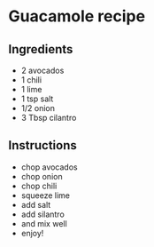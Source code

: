 # Guacamole recipe


## Ingredients

- 2 avocados
- 1 chili
- 1 lime
- 1 tsp salt
- 1/2 onion
- 3 Tbsp cilantro


## Instructions

- chop avocados
- chop onion
- chop chili
- squeeze lime
- add salt
- add silantro
- and mix well
- enjoy!
